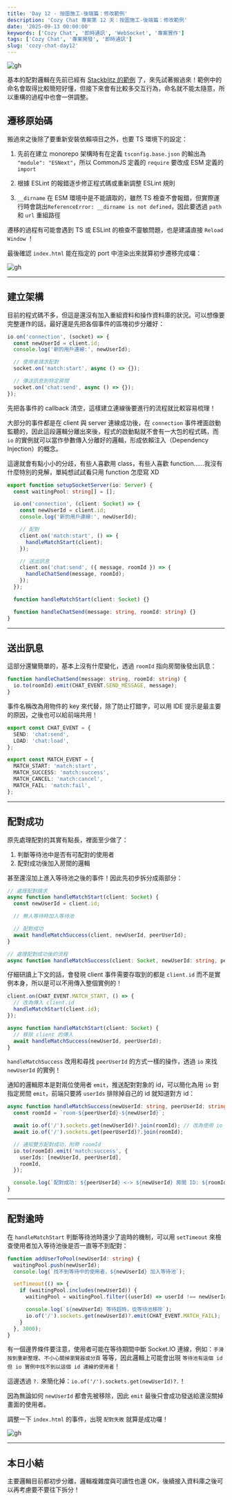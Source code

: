 ```yaml
---
title: 'Day 12 - 按圖施工-後端篇：修改範例'
description: 'Cozy Chat 專案第 12 天：按圖施工-後端篇：修改範例'
date: '2025-09-13 00:00:00'
keywords: ['Cozy Chat', '即時通訊', 'WebSocket', '專案實作']
tags: ['Cozy Chat', '專案開發', '即時通訊']
slug: 'cozy-chat-day12'
---
```


![gh](https://raw.githubusercontent.com/penspulse326/penspulse326.github.io/images/17577740130000kk4z6.png)

基本的配對邏輯在先前已經有 [Stackblitz 的範例](https://stackblitz.com/edit/stackblitz-starters-na3vanlj?file=index.js)
了，來先試著搬過來！範例中的命名會取得比較簡短好懂，但接下來會有比較多交互行為，命名就不能太隨意，所以重構的過程中也會一併調整。

## 遷移原始碼

搬過來之後除了要重新安裝依賴項目之外，也要 TS 環境下的設定：

1. 先前在建立 monorepo 架構時有在定義 `tsconfig.base.json` 的輸出為 `"module": "ESNext"`，所以 CommonJS 定義的 `require` 要改成 ESM 定義的 `import`

2. 根據 ESLint 的報錯逐步修正程式碼或重新調整 ESLint 規則

3. `__dirname` 在 ESM 環境中是不能讀取的，雖然 TS 檢查不會報錯，但實際運行時會跳出`ReferenceError: __dirname is not defined`，因此要透過 `path` 和 `url` 重組路徑

遷移的過程有可能會遇到 TS 或 ESLint 的檢查不靈敏問題，也是建議直接 `Reload Window` ！

最後確認 `index.html` 能在指定的 port 中渲染出來就算初步遷移完成囉：

![gh](https://raw.githubusercontent.com/penspulse326/penspulse326.github.io/images/1753167796000gut2we.png)

---

## 建立架構

目前的程式碼不多，但這是還沒有加入重組資料和操作資料庫的狀況。可以想像要完整運作的話，最好還是先把各個事件的區塊初步分離好：

```ts
io.on('connection', (socket) => {
  const newUserId = client.id;
  console.log('新的用戶連線:', newUserId);

  // 使用者請求配對
  socket.on('match:start', async () => {});

  // 傳送訊息到特定房間
  socket.on('chat:send', async () => {});
});
```

先把各事件的 callback 清空，這樣建立連線後要進行的流程就比較容易梳理！

大部分的事件都是在 client 與 server 連線成功後，在 `connection` 事件裡面啟動監聽的，因此這段邏輯分離出來後，程式的啟動點就不會有一大包的程式碼，而 `io` 的實例就可以當作參數傳入分離好的邏輯，形成依賴注入（Dependency Injection）的概念。

這邊就會有點小小的分歧，有些人喜歡用 class，有些人喜歡 function......我沒有什麼特別的見解，單純想試試看只用 function 怎麼寫 XD

```ts
export function setupSocketServer(io: Server) {
  const waitingPool: string[] = [];

  io.on('connection', (client: Socket) => {
    const newUserId = client.id;
    console.log('新的用戶連線:', newUserId);

    // 配對
    client.on('match:start', () => {
      handleMatchStart(client);
    });

    // 送出訊息
    client.on('chat:send', ({ message, roomId }) => {
      handleChatSend(message, roomId);
    });
  });

  function handleMatchStart(client: Socket) {}

  function handleChatSend(message: string, roomId: string) {}
}
```

---

## 送出訊息

這部分還蠻簡單的，基本上沒有什麼變化，透過 `roomId` 指向房間後發出訊息：

```ts
function handleChatSend(message: string, roomId: string) {
  io.to(roomId).emit(CHAT_EVENT.SEND_MESSAGE, message);
}
```

事件名稱改為用物件的 key 來代替，除了防止打錯字，可以用 IDE 提示是最主要的原因，之後也可以給前端共用！

```ts
export const CHAT_EVENT = {
  SEND: 'chat:send',
  LOAD: 'chat:load',
};

export const MATCH_EVENT = {
  MATCH_START: 'match:start',
  MATCH_SUCCESS: 'match:success',
  MATCH_CANCEL: 'match:cancel',
  MATCH_FAIL: 'match:fail',
};
```

---

## 配對成功

原先處理配對的其實有點長，裡面至少做了：

1. 判斷等待池中是否有可配對的使用者
2. 配對成功後加入房間的邏輯

甚至還沒加上進入等待池之後的事件！因此先初步拆分成兩部分：

```ts
// 處理配對請求
async function handleMatchStart(client: Socket) {
  const newUserId = client.id;

  // 無人等待時加入等待池

  // 配對成功
  await handleMatchSuccess(client, newUserId, peerUserId);
}

// 處理配對成功後的流程
async function handleMatchSuccess(client: Socket, newUserId: string, peerUserId: string) {}
```

仔細研讀上下文的話，會發現 client 事件需要存取到的都是 `client.id` 而不是實例本身，所以是可以不用傳入整個實例的！

```ts
client.on(CHAT_EVENT.MATCH_START, () => {
  // 改為傳入 client.id
  handleMatchStart(client.id);
});

async function handleMatchStart(client: Socket) {
  // 移除 client 的傳入
  await handleMatchSuccess(newUserId, peerUserId);
}
```

`handleMatchSuccess` 改用和尋找 `peerUserId` 的方式一樣的操作，透過 `io` 來找 `newUserId` 的實例！

通知的邏輯原本是對兩位使用者 `emit`，推送配對對象的 id，可以簡化為用 `io` 對指定房間 `emit`，前端只要將 `userIds` 排除掉自己的 id 就知道對方 id：

```ts
async function handleMatchSuccess(newUserId: string, peerUserId: string) {
  const roomId = `room-${peerUserId}-${newUserId}`;

  await io.of('/').sockets.get(newUserId)?.join(roomId); // 改為使用 io 去找到 newUserId 的 client 實例
  await io.of('/').sockets.get(peerUserId)?.join(roomId);

  // 通知雙方配對成功，附帶 roomId
  io.to(roomId).emit('match:success', {
    userIds: [newUserId, peerUserId],
    roomId,
  });

  console.log(`配對成功: ${peerUserId} <-> ${newUserId} 房間 ID: ${roomId}`);
}
```

---

## 配對逾時

在 `handleMatchStart` 判斷等待池時還少了逾時的機制，可以用 `setTimeout` 來檢查使用者加入等待池後是否一直等不到配對：

```ts
function addUserToPool(newUserId: string) {
  waitingPool.push(newUserId);
  console.log(`找不到等待中的使用者，${newUserId} 加入等待池`);

  setTimeout(() => {
    if (waitingPool.includes(newUserId)) {
      waitingPool = waitingPool.filter((userId) => userId !== newUserId);

      console.log(`${newUserId} 等待超時，從等待池移除`);
      io.of('/').sockets.get(newUserId)?.emit(CHAT_EVENT.MATCH_FAIL);
    }
  }, 3000);
}
```

有一個邊界條件要注意，使用者可能在等待期間中斷 Socket.IO 連線，例如：`手滑按到重新整理`、`不小心關掉瀏覽器或分頁` 等等，因此邏輯上可能會出現 `等待池有這個 id 但 io 實例中找不到以這個 id 連線的使用者`！

這邊透過 `?.` 來簡化掉：`io.of('/').sockets.get(newUserId)?.`！

因為無論如何 `newUserId` 都會先被移除，因此 `emit` 最後只會成功發送給還沒關掉畫面的使用者。

調整一下 `index.html` 的事件，出現 `配對失敗` 就算是成功囉！

![gh](https://raw.githubusercontent.com/penspulse326/penspulse326.github.io/images/1753240936000n8mav6.png)

---

## 本日小結

主要邏輯目前都初步分離，邏輯複雜度與可讀性也還 OK，後續接入資料庫之後可以再考慮要不要往下拆分！
